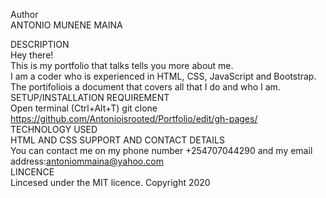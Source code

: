 Author<br>
ANTONIO MUNENE MAINA<br>

DESCRIPTION<br>
Hey there!<br>
This is my portfolio that talks tells you more about me.<br>
I am a coder who is experienced in HTML, CSS, JavaScript and Bootstrap. The portifoliois a document that covers all that I do and who I am.<by>
SETUP/INSTALLATION REQUIREMENT<br>
Open terminal (Ctrl+Alt+T) git clone https://github.com/Antonioisrooted/Portfolio/edit/gh-pages/ <br>
TECHNOLOGY USED<br>
HTML AND CSS
SUPPORT AND CONTACT DETAILS<br>
You can contact me on my phone number +254707044290 and my email address:antoniommaina@yahoo.com<br>
LINCENCE<br>
Lincesed under the MIT licence. Copyright 2020<br>

